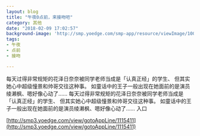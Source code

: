 ```yaml
---
layout: blog
title: "午夜0点前，来接吻吧"
category: 其他
date: "2018-02-09 17:02:57"
background-image: 'http://smp.yoedge.com/smp-app/resource/viewImage/1003110appline.png'
tags:
- 午夜
- 点前
- 接吻

---
```

每天过得非常规矩的花泽日奈奈被同学老师当成是「认真正经」的学生、 但其实她心中超级憧景和帅哥交往这种事。 如童话中的王子一般出现在她面前的是演员绫濑枫、嗯好像心动了……
每天过得非常规矩的花泽日奈奈被同学老师当成是「认真正经」的学生、 但其实她心中超级憧景和帅哥交往这种事。 如童话中的王子一般出现在她面前的是演员绫濑枫、嗯好像心动了……
入口

[http://smp3.yoedge.com/view/gotoAppLine/1115411](http://smp3.yoedge.com/view/gotoAppLine/1115411)

        
